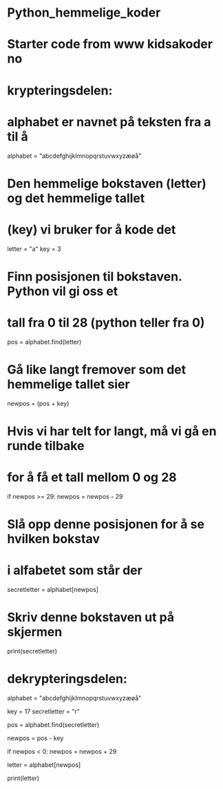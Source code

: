 # Python_hemmelige_koder
# Starter code from www kidsakoder no
# krypteringsdelen:

# alphabet er navnet på teksten fra a til å
alphabet = "abcdefghijklmnopqrstuvwxyzæøå"

# Den hemmelige bokstaven (letter) og det hemmelige tallet
# (key) vi bruker for å kode det
letter = "a"
key = 3

# Finn posisjonen til bokstaven. Python vil gi oss et
# tall fra 0 til 28 (python teller fra 0)
pos = alphabet.find(letter)

# Gå like langt fremover som det hemmelige tallet sier
newpos = (pos + key)

# Hvis vi har telt for langt, må vi gå en runde tilbake
# for å få et tall mellom 0 og 28
if newpos >= 29:
    newpos = newpos - 29

# Slå opp denne posisjonen for å se hvilken bokstav
# i alfabetet som står der
secretletter = alphabet[newpos]

# Skriv denne bokstaven ut på skjermen
print(secretletter)


# dekrypteringsdelen:
alphabet = "abcdefghijklmnopqrstuvwxyzæøå"

key = 17
secretletter = "r"

pos = alphabet.find(secretletter)

newpos = pos - key

if newpos < 0:
    newpos = newpos + 29

letter = alphabet[newpos]

print(letter)
